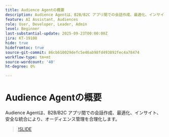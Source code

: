 ```yaml
---
title: Audience Agentの概要
description: Audience Agentは、B2B/B2C アプリ間での会話作成、最適化、インサイト、安全な統合により、オーディエンス管理を合理化します。
feature: AI Assistant, Audiences
role: User, Developer, Leader, Admin
level: Beginner
last-substantial-update: 2025-09-23T00:00:00Z
jira: KT-19108
hide: true
hidefromtoc: true
source-git-commit: 86cb610029defc5e46ab98fd493892fec4a78474
workflow-type: tm+mt
source-wordcount: '40'
ht-degree: 0%

---
```


# Audience Agentの概要

Audience Agentは、B2B/B2C アプリ間での会話作成、最適化、インサイト、安全な統合により、オーディエンス管理を合理化します。

<!-- For more information, see the [AI Assistant UI guide](https://experienceleague.adobe.com/ja/docs/experience-platform/ai-assistant/ui-guide#use-discoverability).-->

>[!SLIDE](audience-agent-overview)


